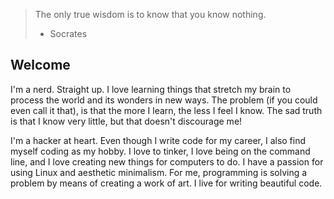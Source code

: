 
> The only true wisdom is to know that you know nothing.
> - Socrates

## Welcome

I'm a nerd. Straight up. I love learning things that stretch my brain to process the world and its wonders in new ways. The problem (if you could even call it that), is that the more I learn, the less I feel I know. The sad truth is that I know very little, but that doesn't discourage me!

I'm a hacker at heart. Even though I write code for my career, I also find myself coding as my hobby. I love to tinker, I love being on the command line, and I love creating new things for computers to do. I have a passion for using Linux and aesthetic minimalism. For me, programming is solving a problem by means of creating a work of art. I live for writing beautiful code.
